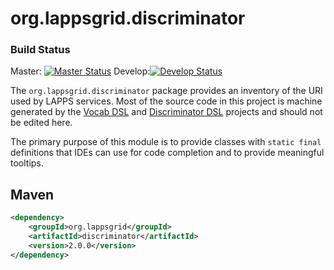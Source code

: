 org.lappsgrid.discriminator
===========================

### Build Status


Master: [![Master Status](https://api.travis-ci.org/lapps/org.lappsgrid.discriminator.svg?branch=master)](https://travis-ci.org/lapps/org.lappsgrid.discriminator)
Develop:[![Develop Status](https://api.travis-ci.org/lapps/org.lappsgrid.discriminator.svg?branch=develop)](https://travis-ci.org/lapps/org.lappsgrid.discriminator)

The `org.lappsgrid.discriminator` package provides an inventory of the URI used by
LAPPS services. Most of the source code in this project is machine generated by the [Vocab DSL](https://github.com/lapps/vocabulary-pages) and
[Discriminator DSL](https://github.com/oanc/org.lappsgrid.discriminator.dsl) projects and should not be edited here.

The primary purpose of this module is to provide classes with `static final` definitions that IDEs can use for code completion and to provide meaningful tooltips.

## Maven
```xml
<dependency>
	<groupId>org.lappsgrid</groupId>
	<artifactId>discriminator</artifactId>
	<version>2.0.0</version>
</dependency>
```
